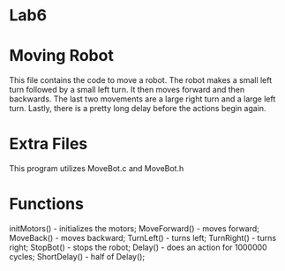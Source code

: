 Lab6
====

Moving Robot
===
This file contains the code to move a robot. The robot makes a small left turn followed by a small left turn. It then moves forward and then backwards.
The last two movements are a large right turn and a large left turn. Lastly, there is a pretty long delay before the actions begin again. 

Extra Files
===
This program utilizes MoveBot.c and MoveBot.h

Functions
===
initMotors() - initializes the motors;
MoveForward() - moves forward;
MoveBack() - moves backward;
TurnLeft() - turns left;
TurnRight() - turns right;
StopBot() - stops the robot;
Delay() - does an action for 1000000 cycles;
ShortDelay() - half of Delay();
